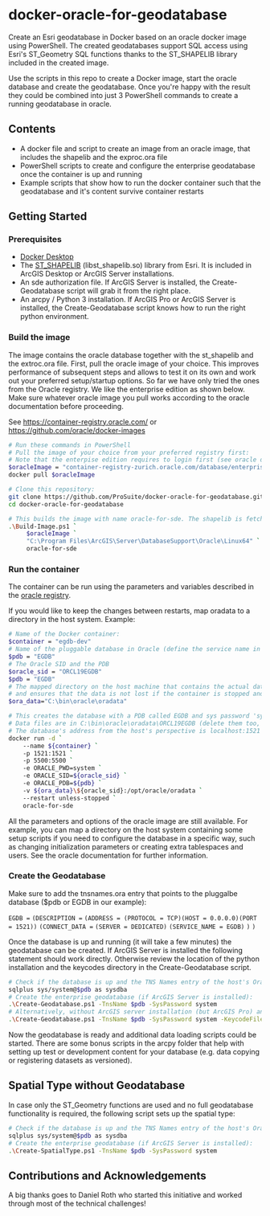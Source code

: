 # docker-oracle-for-geodatabase
Create an Esri geodatabase in Docker based on an oracle docker image using PowerShell. The created geodatabases support SQL access using Esri's ST_Geometry SQL functions thanks to the ST_SHAPELIB library included in the created image.

Use the scripts in this repo to create a Docker image, start the oracle database and create the geodatabase. Once you're happy with the result they could be combined into just 3 PowerShell commands to create a running geodatabase in oracle.

## Contents

- A docker file and script to create an image from an oracle image, that includes the shapelib and the exproc.ora file
- PowerShell scripts to create and configure the enterprise geodatabase once the container is up and running
- Example scripts that show how to run the docker container such that the geodatabase and it's content survive container restarts

## Getting Started

### Prerequisites

- [Docker Desktop](https://www.docker.com/products/docker-desktop)
- The [ST_SHAPELIB](https://desktop.arcgis.com/en/arcmap/latest/manage-data/using-sql-with-gdbs/configure-oracle-extproc.htm) (libst_shapelib.so) library from Esri. It is included in ArcGIS Desktop or ArcGIS Server installations.
- An sde authorization file. If ArcGIS Server is installed, the Create-Geodatabase script will grab it from the right place.
- An arcpy / Python 3 installation. If ArcGIS Pro or ArcGIS Server is installed, the Create-Geodatabase script knows how to run the right python environment.

### Build the image

The image contains the oracle database together with the st_shapelib and the extroc.ora file.
First, pull the oracle image of your choice. This improves performance of subsequent steps and allows to test it on its own and work out your preferred setup/startup options. So far we have only tried the ones from the Oracle registry. We like the enterprise edition as shown below. Make sure whatever oracle image you pull works according to the oracle documentation before proceeding.

See https://container-registry.oracle.com/ or https://github.com/oracle/docker-images

```sh
# Run these commands in PowerShell
# Pull the image of your choice from your preferred registry first:
# Note that the enterpise edition requires to login first (see oracle docs) and it's about 8GB:
$oracleImage = "container-registry-zurich.oracle.com/database/enterprise:19.3.0.0"
docker pull $oracleImage

# Clone this repository:
git clone https://github.com/ProSuite/docker-oracle-for-geodatabase.git
cd docker-oracle-for-geodatabase

# This builds the image with name oracle-for-sde. The shapelib is fetched from the ArcGIS Server installation. Change the path if you take it from elsewhere.
.\Build-Image.ps1 `
     $oracleImage `
     "C:\Program Files\ArcGIS\Server\DatabaseSupport\Oracle\Linux64" `
     oracle-for-sde
```

### Run the container

The container can be run using the parameters and variables described in the [oracle registry](https://container-registry.oracle.com/).

If you would like to keep the changes between restarts, map oradata to a directory in the host system. Example:

```sh
# Name of the Docker container:
$container = "egdb-dev"
# Name of the pluggable database in Oracle (define the service name in tnsnames.ora for this PDB)
$pdb = "EGDB"
# The Oracle SID and the PDB
$oracle_sid = "ORCL19EGDB"
$pdb = "EGDB"
# The mapped directory on the host machine that contains the actual datafiles of the DB 
# and ensures that the data is not lost if the container is stopped and restarted:
$ora_data="C:\bin\oracle\oradata"

# This creates the database with a PDB called EGDB and sys password 'system'.
# Data files are in C:\bin\oracle\oradata\ORCL19EGDB (delete them too, if you remove the container!)
# The database's address from the host's perspective is localhost:1521
docker run -d `
    --name ${container} `
    -p 1521:1521 `
    -p 5500:5500 `
    -e ORACLE_PWD=system `
    -e ORACLE_SID=${oracle_sid} `
    -e ORACLE_PDB=${pdb} `
    -v ${ora_data}\${oracle_sid}:/opt/oracle/oradata `
    --restart unless-stopped `
    oracle-for-sde

```

All the parameters and options of the oracle image are still available. For example, you can map a directory on the host system containing some setup scripts if you need to configure the database in a specific way, such as changing initialization parameters or creating extra tablespaces and users. See the oracle documentation for further information.

### Create the Geodatabase

Make sure to add the tnsnames.ora entry that points to the pluggalbe database ($pdb or EGDB in our example):

`EGDB =`
`(DESCRIPTION =`
  `(ADDRESS = (PROTOCOL = TCP)(HOST = 0.0.0.0)(PORT = 1521))`
  `(CONNECT_DATA =`
    `(SERVER = DEDICATED)`
    `(SERVICE_NAME = EGDB)`
  `)`
`)`

Once the database is up and running (it will take a few minutes) the geodatabase can be created. If ArcGIS Server is installed the following statement should work directly. Otherwise review the location of the python installation and the keycodes directory in the Create-Geodatabase script.

```sh
# Check if the database is up and the TNS Names entry of the host's Oracle client works:
sqlplus sys/system@$pdb as sysdba
# Create the enterprise geodatabase (if ArcGIS Server is installed):
.\Create-Geodatabase.ps1 -TnsName $pdb -SysPassword system
# Alternatively, without ArcGIS server installation (but ArcGIS Pro) and the Keycodes file in C:\Temp:
.\Create-Geodatabase.ps1 -TnsName $pdb -SysPassword system -KeycodeFileDir C:\Temp
```

Now the geodatabase is ready and additional data loading scripts could be started. There are some bonus scripts in the arcpy folder that help with setting up test or development content for your database (e.g. data copying or registering datasets as versioned).

## Spatial Type without Geodatabase

In case only the ST_Geometry functions are used and no full geodatabase functionality is required, the following script sets up the spatial type:

```sh
# Check if the database is up and the TNS Names entry of the host's Oracle client works:
sqlplus sys/system@$pdb as sysdba
# Create the enterprise geodatabase (if ArcGIS Server is installed):
.\Create-SpatialType.ps1 -TnsName $pdb -SysPassword system
```

## Contributions and Acknowledgements

A big thanks goes to Daniel Roth who started this initiative and worked through most of the technical challenges!

